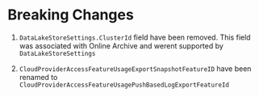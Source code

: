 # Breaking Changes

1. `DataLakeStoreSettings.ClusterId` field have been removed. This field was associated with Online Archive and werent supported by `DataLakeStoreSettings`

2. `CloudProviderAccessFeatureUsageExportSnapshotFeatureID` have been renamed to `CloudProviderAccessFeatureUsagePushBasedLogExportFeatureId`
